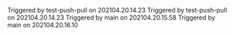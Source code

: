 Triggered by test-push-pull on 202104.20.14.23
Triggered by test-push-pull on 202104.20.14.23
Triggered by main on 202104.20.15.58
Triggered by main on 202104.20.16.10
